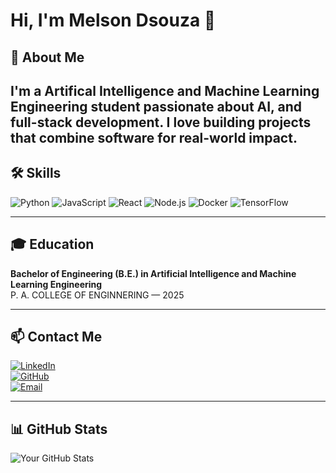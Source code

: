 # Hi, I'm Melson Dsouza 👋

## 🚀 About Me
I'm a Artifical Intelligence and Machine Learning Engineering student passionate about AI, and full-stack development. I love building projects that combine software for real-world impact.
---

## 🛠 Skills

![Python](https://img.shields.io/badge/-Python-3776AB?style=for-the-badge&logo=python&logoColor=white)
![JavaScript](https://img.shields.io/badge/-JavaScript-F7DF1E?style=for-the-badge&logo=javascript&logoColor=black)
![React](https://img.shields.io/badge/-React-61DAFB?style=for-the-badge&logo=react&logoColor=black)
![Node.js](https://img.shields.io/badge/-Node.js-339933?style=for-the-badge&logo=node.js&logoColor=white)
![Docker](https://img.shields.io/badge/-Docker-2496ED?style=for-the-badge&logo=docker&logoColor=white)
![TensorFlow](https://img.shields.io/badge/-TensorFlow-FF6F00?style=for-the-badge&logo=tensorflow&logoColor=white)


---

## 🎓 Education

**Bachelor of Engineering (B.E.) in Artificial Intelligence and Machine Learning Engineering**  
P. A. COLLEGE OF ENGINNERING — 2025

---

## 📫 Contact Me

[![LinkedIn](https://img.shields.io/badge/-LinkedIn-blue?style=flat-square&logo=linkedin&logoColor=white)](https://linkedin.com/in/melson-dsouza)  
[![GitHub](https://img.shields.io/badge/-GitHub-181717?style=flat-square&logo=github&logoColor=white)](https://github.com/Melaonn)  
[![Email](https://img.shields.io/badge/-Email-D14836?style=flat-square&logo=gmail&logoColor=white)](mailto:dsouzamelson9@gmail.com)

---

## 📊 GitHub Stats

![Your GitHub Stats](https://github-readme-stats.vercel.app/api?username=Melaonn&show_icons=true&theme=tokyonight)
